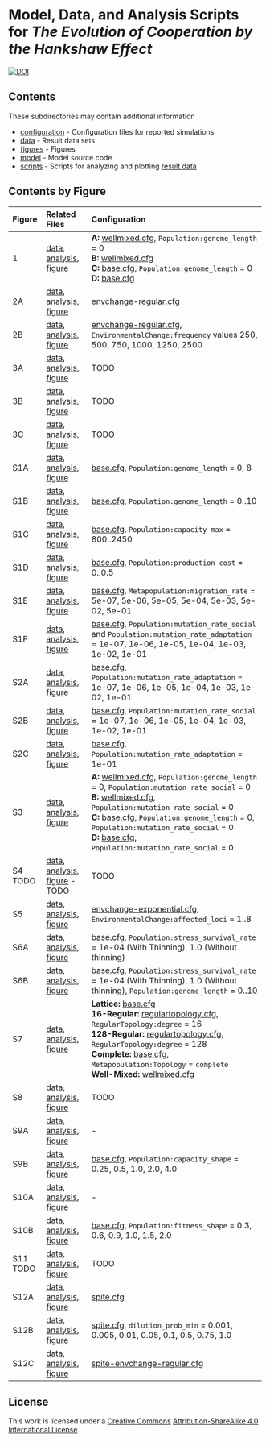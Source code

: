 # Model, Data, and Analysis Scripts for *The Evolution of Cooperation by the Hankshaw Effect*

[![DOI](https://zenodo.org/badge/doi/10.5281/zenodo.17423.svg)](http://dx.doi.org/10.5281/zenodo.17423)


## Contents

These subdirectories may contain additional information

* [configuration](configuration) - Configuration files for reported simulations
* [data](data) - Result data sets
* [figures](figures) - Figures
* [model](model) - Model source code
* [scripts](scripts) - Scripts for analyzing and plotting [result data](data)


## Contents by Figure

| Figure  | Related Files  | Configuration |
|:--------|:---------------|:--------------|
| 1       | [data](data/lsweep.csv.bz2), [analysis](scripts/figure1.R), [figure](figures/Figure1.png) | **A:** [wellmixed.cfg](configuration/wellmixed.cfg), `Population:genome_length` = 0<br>**B:** [wellmixed.cfg](configuration/wellmixed.cfg)<br>**C:** [base.cfg](configuration/base.cfg), `Population:genome_length` = 0<br>**D:** [base.cfg](configuration/base.cfg) |
| 2A      | [data](data/envchange-regular.csv.bz2), [analysis](scripts/plot-envchange-regular.R), [figure](figures/envchange-regular-rep.png) | [envchange-regular.cfg](configurations/envchange-regular.cfg) |
| 2B      | [data](data/envchange-regular.csv.bz2), [analysis](scripts/plot-envchange-regular.R), [figure](figures/envchange-regular-all.png) | [envchange-regular.cfg](configurations/envchange-regular.cfg), `EnvironmentalChange:frequency` values 250, 500, 750, 1000, 1250, 2500 |
| 3A      | [data](data/envchange-control.csv.bz2), [analysis](scripts/plot-envchange-control.R), [figure](figures/envchange-control.png) | TODO |
| 3B      | [data](data/envchange-exponential-cooppct.csv.bz2), [analysis](scripts/plot-envchange-exponential.R), [figure](figures/envchange-exponential-sample.png) | TODO |
| 3C      | [data](data/envchange-exponential-cooppct.csv.bz2), [analysis](scripts/plot-envchange-exponential.R), [figure](figures/envchange-exponential-all.png) | TODO | 
| S1A    | [data](data/lsweep.csv.bz2), [analysis](scripts/plot-genomelengthsweep.R), [figure](figures/genomelengthsweep-sample.png) | [base.cfg](configuration/base.cfg), `Population:genome_length` = 0, 8 |
| S1B    | [data](data/lsweep.csv.bz2), [analysis](scripts/plot-genomelengthsweep.R), [figure](figures/genomelengthsweep-integral.png) | [base.cfg](configuration/base.cfg), `Population:genome_length` = 0..10 |
| S1C    | [data](data/bsweep.csv.bz2), [analysis](scripts/scripts/plot-benefitsweep.R), [figure](figures/benefitsweep-integral.png) | [base.cfg](configuration/base.cfg), `Population:capacity_max` = 800..2450 |
| S1D    | [data](data/csweep.csv.bz2), [analysis](scripts/plot-costsweep-integral.R), [figure](figures/costsweep-integral.png) | [base.cfg](configuration/base.cfg), `Population:production_cost` = 0..0.5 |
| S1E    | [data](data/migrationsweep.csv.bz2), [analysis](scripts/plot-migrationsweep.R), [figure](figures/migrationsweep-integral.png) | [base.cfg](configuration/base.cfg), `Metapopulation:migration_rate` = 5e-07, 5e-06, 5e-05, 5e-04, 5e-03, 5e-02, 5e-01 |
| S1F    | [data](data/mutationsweep.csv.bz2), [analysis](scripts/plot-mutationsweep.R), [figure](figures/mutationsweep-integral.png) | [base.cfg](configuration/base.cfg), `Population:mutation_rate_social` and `Population:mutation_rate_adaptation` = 1e-07, 1e-06, 1e-05, 1e-04, 1e-03, 1e-02, 1e-01 |
| S2A    | [data](data/mutationsweep-adaptive.csv.bz2), [analysis](scripts/plot-mutationsweep-adaptive.R), [figure](figures/mutationsweep-adaptive.png) | [base.cfg](configuration/base.cfg), `Population:mutation_rate_adaptation` = 1e-07, 1e-06, 1e-05, 1e-04, 1e-03, 1e-02, 1e-01 |
| S2B    | [data](data/mutationsweep-adaptive.csv.bz2), [analysis](scripts/plot-mutationsweep-cooperation.R), [figure](figures/mutationsweep-cooperation.png) | [base.cfg](configuration/base.cfg), `Population:mutation_rate_social` = 1e-07, 1e-06, 1e-05, 1e-04, 1e-03, 1e-02, 1e-01 |
| S2C    | [data](data/mutationsweep-adaptive.csv.bz2), [analysis](scripts/plot-mutationsweep-cooperation.R), [figure](figures/mutationsweep-cooperation-mumax.png) | [base.cfg](configuration/base.cfg), `Population:mutation_rate_adaptation` = 1e-01 |
| S3     | [data](data/nosocialmu.csv.bz2), [analysis](scripts/plot-nosocialmu.R), [figure](figures/nosocialmu.png) | **A:** [wellmixed.cfg](configuration/wellmixed.cfg), `Population:genome_length` = 0, `Population:mutation_rate_social` = 0<br>**B:** [wellmixed.cfg](configuration/wellmixed.cfg), `Population:mutation_rate_social` = 0<br>**C:** [base.cfg](configuration/base.cfg), `Population:genome_length` = 0, `Population:mutation_rate_social` = 0<br>**D:** [base.cfg](configuration/base.cfg), `Population:mutation_rate_social` = 0 |
| S4 TODO | [data](data/TODO), [analysis](scripts/TODO), [figure](figures/TODO)  - TODO | TODO |
| S5     | [data](data/envchange-exponential-strength-cooppct.csv.bz2), [analysis](scripts/plot-envchange-exponential-strength.R), [figure](figures/envchange-exponential-strength-integral.png) | [envchange-exponential.cfg](configuration/envchange-exponential.cfg), `EnvironmentalChange:affected_loci` = 1..8 |
| S6A    | [data](data/thinnothin.csv.bz2), [analysis](scripts/plot-thinnothin.R), [figure](figures/thinnothin.png) | [base.cfg](configuration/base.cfg), `Population:stress_survival_rate` = 1e-04 (With Thinning), 1.0 (Without thinning) |
| S6B    | [data](data/thinnothin.csv.bz2), [analysis](scripts/plot-thinnothin.R), [figure](figures/thinnothin-integral.png) | [base.cfg](configuration/base.cfg), `Population:stress_survival_rate` = 1e-04 (With Thinning), 1.0 (Without thinning), `Population:genome_length` = 0..10 |
| S7     | [data](data/migration-topology.csv.bz2), [analysis](scripts/plot-migration-topology.R), [figure](figures/migration-topology.png) | **Lattice:** [base.cfg](configuration/base.cfg)<br>**16-Regular:** [regulartopology.cfg](configuration/regulartopology.cfg), `RegularTopology:degree` = 16<br>**128-Regular:** [regulartopology.cfg](configuration/regulartopology.cfg), `RegularTopology:degree` = 128<br>**Complete:** [base.cfg](configuration/base.cfg), `Metapopulation:Topology` = `complete`<br>**Well-Mixed:** [wellmixed.cfg](configuration/wellmixed.cfg) |
| S8     | [data](data/viability-selection.csv.bz2), [analysis](scripts/plot-viability-selection.R), [figure](figures/viability-selection.png) | TODO |
| S9A    | [data](data/benefitgamma.csv.bz2), [analysis](scripts/plot-benefitgamma.R), [figure](figures/benefitgamma-gamma.png) | - |
| S9B    | [data](data/benefitgamma.csv.bz2), [analysis](scripts/plot-benefitgamma.R), [figure](figures/benefitgamma-integral.png) | [base.cfg](configuration/base.cfg), `Population:capacity_shape` = 0.25, 0.5, 1.0, 2.0, 4.0 |
| S10A   | [data](data/fitnessgamma.csv.bz2), [analysis](scripts/plot-fitnessgamma.R), [figure](figures/fitnessgamma-gamma.png) | - |
| S10B   | [data](data/fitnessgamma.csv.bz2), [analysis](scripts/plot-fitnessgamma.R), [figure](figures/fitnessgamma-integral.png) | [base.cfg](configuration/base.cfg), `Population:fitness_shape` = 0.3, 0.6, 0.9, 1.0, 1.5, 2.0 |
| S11 TODO   | [data](data/TODO), [analysis](scripts/TODO), [figure](figures/TODO) | TODO |
| S12A   | [data](data/spite-dilution.csv.bz2), [analysis](scripts/plot-spite-dilution.R]), [figure](figures/spite-avg-proportion.png) | [spite.cfg](configuration/spite.cfg) |
| S12B   | [data](data/spite-dilution.csv.bz2), [analysis](scripts/plot-spite-dilution.R]), [figure](figures/spite-dilution.png) | [spite.cfg](configuration/spite.cfg), `dilution_prob_min` = 0.001, 0.005, 0.01, 0.05, 0.1, 0.5, 0.75, 1.0 |
| S12C   | [data](data/spite-envchange.csv.bz2), [analysis](scripts/plot-spite-envchange.R), [figure](figures/spite-envchange-sample.png) | [spite-envchange-regular.cfg](configuration/spite-envchange-regular.cfg) |


## License

This work is licensed under a [Creative Commons](http://creativecommons.org) [Attribution-ShareAlike 4.0 International License](http://creativecommons.org/licenses/by-sa/4.0/).

